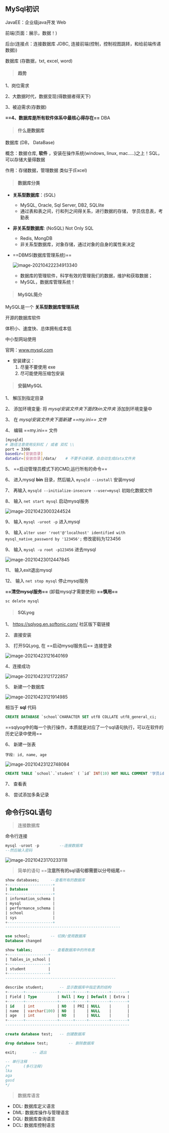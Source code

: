 ## MySql初识

JavaEE：企业级java开发	Web

前端(页面：展示，数据！)

后台(连接点：连接数据库 JDBC, 连接前端(控制，控制视图跳转，和给前端传递数据))

数据库 (存数据，txt, excel, word)



> #### 趋势

1、岗位需求

2、大数据时代，数据变现(得数据者得天下)

3、被迫需求(存数据)

**==4、数据库是所有软件体系中最核心得存在==** DBA



> #### 什么是数据库

数据库 (DB， DataBase)

概念：数据仓库, **软件** ，安装在操作系统(windows, linux, mac.....)之上！SQL， 可以存储大量得数据

作用：存储数据，管理数据  类似于(Excel)



> #### 数据库分类

- **关系型数据库**：(SQL)
    - MySQL, Oracle, Sql Server, DB2, SQLlite
    - 通过表和表之间，行和列之间得关系，进行数据的存储，   学员信息表，考勤表

- **非关系型数据库**: (NoSQL) Not Only SQL
    - Redis, MongDB
    - 非关系型数据库，对象存储，通过对象的自身的属性来决定
    
- ==DBMS(数据库管理系统)== 

    ![image-20210422234913340](https://img2020.cnblogs.com/blog/2213660/202104/2213660-20210422234914476-450346533.png) 

    - 数据库的管理软件，科学有效的管理我们的数据，维护和获取数据；
    - MySQL，数据库管理系统！



> #### MySQL简介

MySQL是一个 **关系型数据库管理系统** 

开源的数据库软件

体积小、速度快、总体拥有成本低

中小型网站使用

官网：www.mysql.com



- 安装建议：
    1. 尽量不要使用 exe 
    2. 尽可能使用压缩包安装



> #### 安装MySQL

1、 解压到指定目录

2、 添加环境变量: 将 *mysql安装文件夹下面的bin文件夹* 添加到环境变量中

3、 在 *mysql安装文件夹下面新建 ==my.ini== 文件* 

4、 编辑 ==my.ini== 文件

```bash
[mysqld]
# 路径注意使用反斜杠 / 或者 双杠 \\
port = 3306
basedir=[安装目录]
datadir=[安装目录]/data/	# 不要手动新建，会自动生成data文件夹
```

5、 ==启动管理员模式下的CMD,运行所有的命令== 

6、 进入mysql **bin** 目录，然后输入 `mysqld --install` 安装mysql

7、 再输入 `mysqld --initialize-insecure --user=mysql` 初始化数据文件

8、 输入 `net start mysql` 启动mysql服务

![image-20210423003244524](https://img2020.cnblogs.com/blog/2213660/202104/2213660-20210423003245110-1593826814.png) 

9、 输入 `mysql -uroot -p` 进入mysql

9、 输入 `alter user 'root'@'localhost' identified with mysql_native_password by '123456';` 修改密码为123456

9、 输入 `mysql -u root -p123456` 进去mysql

![image-20210423012447845](https://img2020.cnblogs.com/blog/2213660/202104/2213660-20210423012450977-147098965.png)

11、 输入exit退出mysql

12、 输入 `net stop mysql` 停止mysql服务

**==清空mysql服务==** (卸载mysql才需要使用) **==慎用==** 

```
sc delete mysql
```



> #### SQLyog

1、 https://sqlyog.en.softonic.com/ 社区版下载链接

2、 直接安装

3、 打开SQLyog, 在 ==启动mysql服务后== 连接登录

![image-20210423121640169](https://img2020.cnblogs.com/blog/2213660/202104/2213660-20210423121641254-149231400.png) 

4、连接成功

![image-20210423121722857](https://img2020.cnblogs.com/blog/2213660/202104/2213660-20210423121723468-989463624.png) 

5、 新建一个数据库

![image-20210423121914985](https://img2020.cnblogs.com/blog/2213660/202104/2213660-20210423121915522-1979074833.png) 

相当于 **sql** 代码

```sql
CREATE DATABASE `school`CHARACTER SET utf8 COLLATE utf8_general_ci; 
```

==sqlyog中的每一个执行操作，本质就是对应了一个sql语句执行，可以在软件的历史记录中使用== 

6、 新建一张表

```
字段: id, name, age
```

![image-20210423122748084](https://img2020.cnblogs.com/blog/2213660/202104/2213660-20210423122748713-380894290.png) 

```sql
CREATE TABLE `school`.`student` ( `id` INT(10) NOT NULL COMMENT '学员id', `name` VARCHAR(100) NOT NULL COMMENT '学员姓名', `age` INT(3) NOT NULL COMMENT '学员年龄', PRIMARY KEY (`id`) ) ENGINE=INNODB CHARSET=utf8 COLLATE=utf8_general_ci; 
```

7、 查看表

8、 尝试添加多条记录



## 命令行SQL语句

> 连接数据库

命令行连接

```sql
mysql -uroot -p			--连接数据库
--然后输入密码
```

![image-20210423170233118](https://img2020.cnblogs.com/blog/2213660/202104/2213660-20210423170234225-998911111.png) 



> 简单的语句 ==**注意所有的sql语句都需要以分号结尾**== 

```sql
show databases;		--查看所有的数据库
+--------------------+
| Database           |
+--------------------+
| information_schema |
| mysql              |
| performance_schema |
| school             |
| sys                |
+--------------------+
---------------------------------------------------

use school;			-- 切换/使用数据库
Database changed

show tables;		-- 查看数据库中的所有表
+------------------+
| Tables_in_school |
+------------------+
| student          |
+------------------+
-------------------------------------------------			

describe student;		-- 显示数据库中指定表的结构
+-------+--------------+------+-----+---------+-------+
| Field | Type         | Null | Key | Default | Extra |
+-------+--------------+------+-----+---------+-------+
| id    | int          | NO   | PRI | NULL    |       |
| name  | varchar(100) | NO   |     | NULL    |       |
| age   | int          | NO   |     | NULL    |       |
+-------+--------------+------+-----+---------+-------+
-------------------------------------------------------

create database test;	-- 创建数据库

drop database test;			-- 删除数据库

exit;    	-- 退出

-- 单行注释
/*		(多行注释)
lka
aga
gasd
*/
```



> 数据库语言

- DDL: 数据库定义语言
- DML: 数据库操作与管理语言
- DQL: 数据库查询语言
- DCL: 数据库控制语言